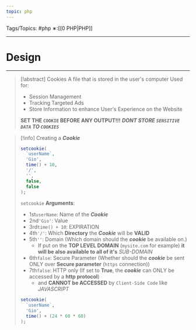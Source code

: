 ```yaml
---
topic: php
---
```



Tags/Topics: #php
∗:[[0 PHP|PHP]]

---
# Design

--- 
>[!abstract] Cookies
>A file that is stored in the user's computer
> Used for:
> - Session Management
> - Tracking Targeted Ads
> - Store Information to enhance User's Experience on the Website
> 
> __SET THE `COOKIE` BEFORE ANY OUTPUT!!!__
> ___DONT STORE `SENSITIVE DATA` TO `COOKIES`___

> [!info]
> Creating a ___Cookie___
> ```php
> setcookie(
> 	`userName`,
> 	'Gio',
> 	time() + 10,
> 	'/',
> 	'',
> 	false,
> 	false
> );
> ```
> `setcookie` __Arguments__:
> - 1st`userName`: Name of the ___Cookie___
> - 2nd`'Gio'`: Value
> - 3rd`time() + 10`: EXPIRATION
> - 4th`'/'`: Which __Directory__ the ___Cookie___ will be __VALID__
> - 5th`''`: Domain (Which domain should the ___cookie___ be available on.)
> 	- If put on the __TOP LEVEL DOMAIN__ (`mysite.com` for example) __it will be also available to all of it's__ _SUB-DOMAIN_
> - 6th`false`: Secure Parameter (Whether should the ___cookie___ be sent ONLY over __Secure parameter__ (`https` connection))
> - 7th`false`: HTTP only (If set to __True__, the ___cookie___ can ONLY be accessed by a __http protocol__)
> 	- and __CANNOT be ACCESSED__ by `Client-Side Code` like _JAVASCRIPT_
> 
> ```php
> setcookie(
> 	`userName`,
> 	'Gio',
> 	time() + (24 * 60 * 60)
> );
> ```

